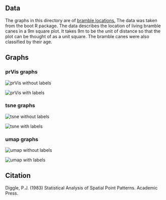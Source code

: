 ## Data
The graphs in this directory are of [bramble locations.](https://stat.ethz.ch/R-manual/R-devel/library/boot/html/brambles.html) The data was taken from the boot R package. The data describes the location of living bramble canes in a 9m square plot. It takes 9m to be the unit of distance so that the plot can be thought of as a unit square. The bramble canes were also classified by their age.

## Graphs

### prVis graphs
![prVis without labels](https://github.com/matloff/prVis/blob/master/gallery/Brambles/Downloads_prVis.png "prVis without labels")

![prVis with labels](https://github.com/matloff/prVis/blob/master/gallery/Brambles/Downloads_prVis_labels.png  "prVis with labels")

### tsne graphs
![tsne without labels](https://github.com/matloff/prVis/blob/master/gallery/Brambles/Downloads_tsne.png "tsne without labels")

![tsne with labels](https://github.com/matloff/prVis/blob/master/gallery/Brambles/Downloads_tsne_labels.png "tsne with labels")

### umap graphs
![umap without labels](https://github.com/matloff/prVis/blob/master/gallery/Brambles/Downloads_umap.png "umap without labels")

![umap with labels](https://github.com/matloff/prVis/blob/master/gallery/Brambles/Downloads_umap_labels.png "umap with labels")

## Citation
Diggle, P.J. (1983) Statistical Analysis of Spatial Point Patterns. Academic Press.

